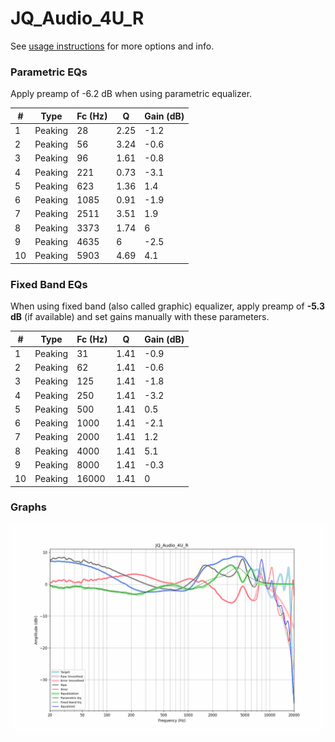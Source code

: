 # JQ_Audio_4U_R
See [usage instructions](https://github.com/jaakkopasanen/AutoEq#usage) for more options and info.

### Parametric EQs
Apply preamp of -6.2 dB when using parametric equalizer.

|   # | Type    |   Fc (Hz) |    Q |   Gain (dB) |
|-----|---------|-----------|------|-------------|
|   1 | Peaking |        28 | 2.25 |        -1.2 |
|   2 | Peaking |        56 | 3.24 |        -0.6 |
|   3 | Peaking |        96 | 1.61 |        -0.8 |
|   4 | Peaking |       221 | 0.73 |        -3.1 |
|   5 | Peaking |       623 | 1.36 |         1.4 |
|   6 | Peaking |      1085 | 0.91 |        -1.9 |
|   7 | Peaking |      2511 | 3.51 |         1.9 |
|   8 | Peaking |      3373 | 1.74 |         6   |
|   9 | Peaking |      4635 | 6    |        -2.5 |
|  10 | Peaking |      5903 | 4.69 |         4.1 |

### Fixed Band EQs
When using fixed band (also called graphic) equalizer, apply preamp of **-5.3 dB** (if available) and set gains manually with these parameters.

|   # | Type    |   Fc (Hz) |    Q |   Gain (dB) |
|-----|---------|-----------|------|-------------|
|   1 | Peaking |        31 | 1.41 |        -0.9 |
|   2 | Peaking |        62 | 1.41 |        -0.6 |
|   3 | Peaking |       125 | 1.41 |        -1.8 |
|   4 | Peaking |       250 | 1.41 |        -3.2 |
|   5 | Peaking |       500 | 1.41 |         0.5 |
|   6 | Peaking |      1000 | 1.41 |        -2.1 |
|   7 | Peaking |      2000 | 1.41 |         1.2 |
|   8 | Peaking |      4000 | 1.41 |         5.1 |
|   9 | Peaking |      8000 | 1.41 |        -0.3 |
|  10 | Peaking |     16000 | 1.41 |         0   |

### Graphs
![](./JQ_Audio_4U_R.png)
